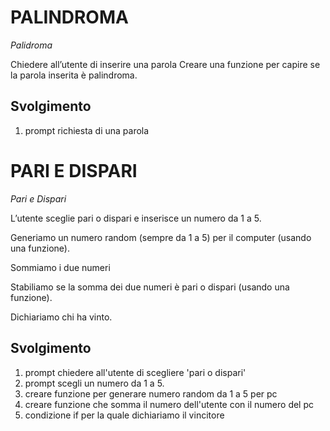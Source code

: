 PALINDROMA
===

*Palidroma*

Chiedere all’utente di inserire una parola
Creare una funzione per capire se la parola inserita è palindroma.


## Svolgimento
1. prompt richiesta di una parola


PARI E DISPARI
===
*Pari e Dispari*

L’utente sceglie pari o dispari e inserisce un numero da 1 a 5.

Generiamo un numero random (sempre da 1 a 5) per il computer (usando una funzione).

Sommiamo i due numeri

Stabiliamo se la somma dei due numeri è pari o dispari (usando una funzione).

Dichiariamo chi ha vinto.

## Svolgimento
1. prompt chiedere all'utente di scegliere 'pari o dispari'
2. prompt scegli un numero da 1 a 5.
3. creare funzione per generare numero random da 1 a 5 per pc
4. creare funzione che somma il numero dell'utente con il numero del pc
5. condizione if per la quale dichiariamo il vincitore
